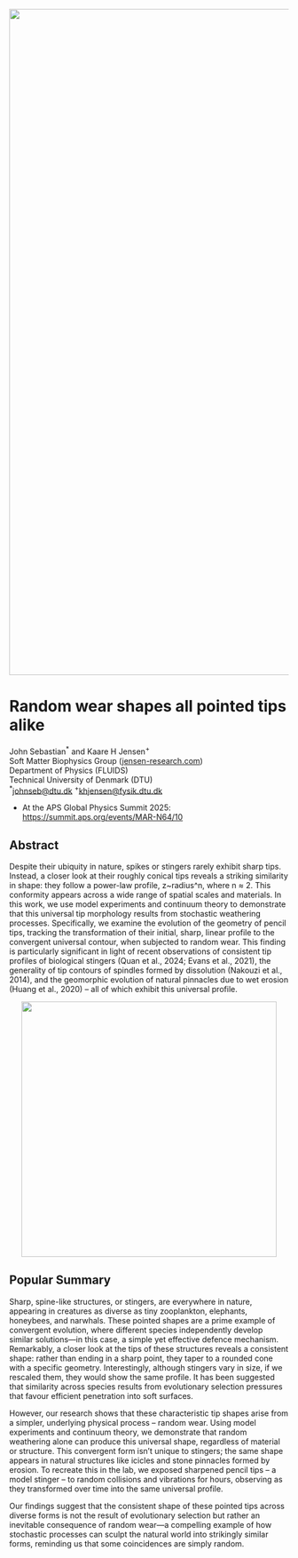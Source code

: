 <p align="center">
  <img width="1200" src="https://github.com/user-attachments/assets/0e81d8a3-17dd-442a-8d55-9d03dfa88b8d">
</p>


# Random wear shapes all pointed tips alike
John Sebastian<sup>\*</sup> and Kaare H Jensen<sup>\+</sup> \
Soft Matter Biophysics Group ([jensen-research.com](https://jensen-research.com/)) \
Department of Physics (FLUIDS) \
Technical University of Denmark (DTU) \
<sup>\*</sup>johnseb@dtu.dk     <sup>\+</sup>khjensen@fysik.dtu.dk 

+ At the APS Global Physics Summit 2025: https://summit.aps.org/events/MAR-N64/10 

## Abstract
Despite their ubiquity in nature, spikes or stingers rarely exhibit sharp tips. Instead, a closer
look at their roughly conical tips reveals a striking similarity in shape: they follow a power-law
profile, z~radius^n, where n ≈ 2. This conformity appears across a wide range of spatial
scales and materials. In this work, we use model experiments and continuum theory to
demonstrate that this universal tip morphology results from stochastic weathering
processes. Specifically, we examine the evolution of the geometry of pencil tips, tracking
the transformation of their initial, sharp, linear profile to the convergent universal contour,
when subjected to random wear. This finding is particularly significant in light of recent
observations of consistent tip profiles of biological stingers (Quan et al., 2024; Evans et al.,
2021), the generality of tip contours of spindles formed by dissolution (Nakouzi et al., 2014),
and the geomorphic evolution of natural pinnacles due to wet erosion (Huang et al., 2020)
– all of which exhibit this universal profile.


<p align="center">
  <img width="460" src="https://github.com/user-attachments/assets/709d1e64-aeba-461f-b085-6ff023e02b4c">
</p>



## Popular Summary
Sharp, spine-like structures, or stingers, are everywhere in nature,
appearing in creatures as diverse as tiny zooplankton, elephants,
honeybees, and narwhals. These pointed shapes are a prime example
of convergent evolution, where different species independently
develop similar solutions—in this case, a simple yet effective defence
mechanism. Remarkably, a closer look at the tips of these structures
reveals a consistent shape: rather than ending in a sharp point, they
taper to a rounded cone with a specific geometry. Interestingly,
although stingers vary in size, if we rescaled them, they would show
the same profile. It has been suggested that similarity across species
results from evolutionary selection pressures that favour efficient
penetration into soft surfaces.

However, our research shows that these characteristic tip shapes arise
from a simpler, underlying physical process – random wear. Using
model experiments and continuum theory, we demonstrate that
random weathering alone can produce this universal shape, regardless
of material or structure. This convergent form isn’t unique to stingers;
the same shape appears in natural structures like icicles and stone
pinnacles formed by erosion. To recreate this in the lab, we exposed
sharpened pencil tips – a model stinger – to random collisions and
vibrations for hours, observing as they transformed over time into the
same universal profile.

Our findings suggest that the consistent shape of these pointed tips
across diverse forms is not the result of evolutionary selection but
rather an inevitable consequence of random wear—a compelling
example of how stochastic processes can sculpt the natural world into
strikingly similar forms, reminding us that some coincidences are
simply random.



